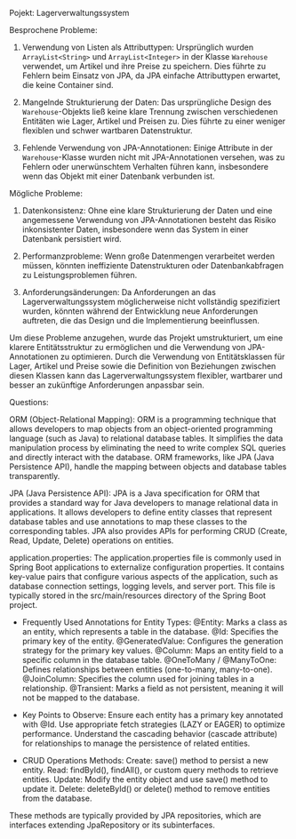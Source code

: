 Pojekt: Lagerverwaltungssystem

Besprochene Probleme:

1. Verwendung von Listen als Attributtypen: Ursprünglich wurden `ArrayList<String>` und `ArrayList<Integer>` in der Klasse `Warehouse` verwendet, um Artikel und ihre Preise zu speichern. Dies führte zu Fehlern beim Einsatz von JPA, da JPA einfache Attributtypen erwartet, die keine Container sind.

2. Mangelnde Strukturierung der Daten: Das ursprüngliche Design des `Warehouse`-Objekts ließ keine klare Trennung zwischen verschiedenen Entitäten wie Lager, Artikel und Preisen zu. Dies führte zu einer weniger flexiblen und schwer wartbaren Datenstruktur.

3. Fehlende Verwendung von JPA-Annotationen: Einige Attribute in der `Warehouse`-Klasse wurden nicht mit JPA-Annotationen versehen, was zu Fehlern oder unerwünschtem Verhalten führen kann, insbesondere wenn das Objekt mit einer Datenbank verbunden ist.


Mögliche Probleme:

1. Datenkonsistenz: Ohne eine klare Strukturierung der Daten und eine angemessene Verwendung von JPA-Annotationen besteht das Risiko inkonsistenter Daten, insbesondere wenn das System in einer Datenbank persistiert wird.

2. Performanzprobleme: Wenn große Datenmengen verarbeitet werden müssen, könnten ineffiziente Datenstrukturen oder Datenbankabfragen zu Leistungsproblemen führen.

3. Anforderungsänderungen: Da Anforderungen an das Lagerverwaltungssystem möglicherweise nicht vollständig spezifiziert wurden, könnten während der Entwicklung neue Anforderungen auftreten, die das Design und die Implementierung beeinflussen.


Um diese Probleme anzugehen, wurde das Projekt umstrukturiert, um eine klarere Entitätsstruktur zu ermöglichen und die Verwendung von JPA-Annotationen zu optimieren. Durch die Verwendung von Entitätsklassen für Lager, Artikel und Preise sowie die Definition von Beziehungen zwischen diesen Klassen kann das Lagerverwaltungssystem flexibler, wartbarer und besser an zukünftige Anforderungen anpassbar sein.

Questions:

ORM (Object-Relational Mapping): ORM is a programming technique that allows developers to map objects from an object-oriented programming language (such as Java) to relational database tables. It simplifies the data manipulation process by eliminating the need to write complex SQL queries and directly interact with the database. ORM frameworks, like JPA (Java Persistence API), handle the mapping between objects and database tables transparently.

JPA (Java Persistence API): JPA is a Java specification for ORM that provides a standard way for Java developers to manage relational data in applications. It allows developers to define entity classes that represent database tables and use annotations to map these classes to the corresponding tables. JPA also provides APIs for performing CRUD (Create, Read, Update, Delete) operations on entities.

application.properties: The application.properties file is commonly used in Spring Boot applications to externalize configuration properties. It contains key-value pairs that configure various aspects of the application, such as database connection settings, logging levels, and server port. This file is typically stored in the src/main/resources directory of the Spring Boot project.

* Frequently Used Annotations for Entity Types:
        @Entity: Marks a class as an entity, which represents a table in the database.
        @Id: Specifies the primary key of the entity.
        @GeneratedValue: Configures the generation strategy for the primary key values.
        @Column: Maps an entity field to a specific column in the database table.
        @OneToMany / @ManyToOne: Defines relationships between entities (one-to-many, many-to-one).
        @JoinColumn: Specifies the column used for joining tables in a relationship.
        @Transient: Marks a field as not persistent, meaning it will not be mapped to the database.

* Key Points to Observe:
        Ensure each entity has a primary key annotated with @Id.
        Use appropriate fetch strategies (LAZY or EAGER) to optimize performance.
        Understand the cascading behavior (cascade attribute) for relationships to manage the persistence of related entities.

* CRUD Operations Methods:
        Create: save() method to persist a new entity.
        Read: findById(), findAll(), or custom query methods to retrieve entities.
        Update: Modify the entity object and use save() method to update it.
        Delete: deleteById() or delete() method to remove entities from the database.

These methods are typically provided by JPA repositories, which are interfaces extending JpaRepository or its subinterfaces.
